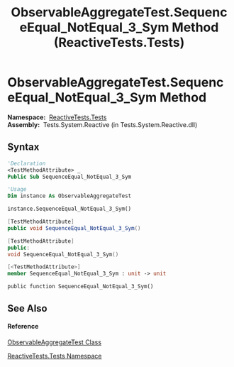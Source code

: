 ﻿---
title: ObservableAggregateTest.SequenceEqual_NotEqual_3_Sym Method  (ReactiveTests.Tests)
TOCTitle: SequenceEqual_NotEqual_3_Sym Method
ms:assetid: M:ReactiveTests.Tests.ObservableAggregateTest.SequenceEqual_NotEqual_3_Sym
ms:mtpsurl: https://msdn.microsoft.com/en-us/library/reactivetests.tests.observableaggregatetest.sequenceequal_notequal_3_sym(v=VS.103)
ms:contentKeyID: 36620793
ms.date: 06/28/2011
mtps_version: v=VS.103
f1_keywords:
- ReactiveTests.Tests.ObservableAggregateTest.SequenceEqual_NotEqual_3_Sym
dev_langs:
- CSharp
- JScript
- VB
- FSharp
- c++
---

# ObservableAggregateTest.SequenceEqual\_NotEqual\_3\_Sym Method

**Namespace:**  [ReactiveTests.Tests](hh289046\(v=vs.103\).md)  
**Assembly:**  Tests.System.Reactive (in Tests.System.Reactive.dll)

## Syntax

``` vb
'Declaration
<TestMethodAttribute> _
Public Sub SequenceEqual_NotEqual_3_Sym
```

``` vb
'Usage
Dim instance As ObservableAggregateTest

instance.SequenceEqual_NotEqual_3_Sym()
```

``` csharp
[TestMethodAttribute]
public void SequenceEqual_NotEqual_3_Sym()
```

``` c++
[TestMethodAttribute]
public:
void SequenceEqual_NotEqual_3_Sym()
```

``` fsharp
[<TestMethodAttribute>]
member SequenceEqual_NotEqual_3_Sym : unit -> unit 
```

``` jscript
public function SequenceEqual_NotEqual_3_Sym()
```

## See Also

#### Reference

[ObservableAggregateTest Class](hh314823\(v=vs.103\).md)

[ReactiveTests.Tests Namespace](hh289046\(v=vs.103\).md)

